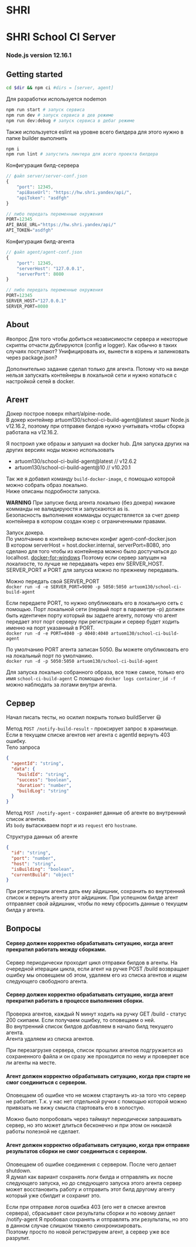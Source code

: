 # SHRI

# SHRI School CI Server

### Node.js version 12.16.1

## Getting started

```bash
cd $dir && npm ci #dirs = [server, agent]
```

Для разработки используется nodemon

```bash
npm run start # запуск сервиса
npm run dev # запуск сервиса в дев режиме
npm run dev:debug # запуск сервиса в дебаг режиме
```

Также используется eslint на уровне всего билдера для этого нужно в папке builder выполнить

```bash
npm i
npm run lint # запустить линтера для всего проекта билдера
```

Конфигурация билд-сервера

```js
// файл server/server-conf.json
{
    "port": 12345,
    "apiBaseUrl": "https://hw.shri.yandex/api/",
    "apiToken": "asdfgh"
}

// либо передать переменные окружения
PORT=12345
API_BASE_URL="https://hw.shri.yandex/api/"
API_TOKEN="asdfgh"
```

Конфигурация билд-агента

```js
// файл agent/agent-conf.json
{
    "port": 12345,
    "serverHost": "127.0.0.1",
    "serverPort": 8080
}

// либо передать переменные окружения
PORT=12345
SERVER_HOST="127.0.0.1"
SERVER_PORT=8080
```

## About

#вопрос Для того чтобы добиться независимости сервера и некоторые скрипты отчасти дублируются (config и logger). Как обычно в таких случаях поступают? Унифицировать их, вынести в корень и залинковать через package.json?

Дополнительно задание сделал только для агента. Потому что на винде нельзя запускать контейнеры в локальной сети и нужно копаться с настройкой сетей в docker.

## Агент

Докер построе поверх mhart/alpine-node.  
В докер контейнер artuom130/school-ci-build-agent@latest зашит Node.js v12.16.2, поэтому при отправке билдов нужно учитывать чтобы сборка работала на v12.16.2.

Я построил уже образы и запушил на docker hub.
Для запуска других на других версиях ноды можно использовать

- artuom130/school-ci-build-agent@latest // v12.6.2
- artuom130/school-ci-build-agent@10 // v10.20.1

Так же я добавил команду `build-docker-image`, с помощью которой можно собрать образ локально.  
Ниже описаны подробности запуска.

**WARNING**
При запуске билд агента локально (без докера) никакие комманды не валидируюстя и запускаются as is.  
Безопасность выполнения комманды осуществляется за счет докер контейнера в котором создан юзер с ограниченными правами.

Запуск докера.  
По умолчанию в контейнер включен конфиг agent-conf-docker.json  
В котором serverHost = host.docker.internal, serverPort=8080, это сделано для того
чтобы из контейнера можно было достучаться до localhost. [docker-for-windows](https://docs.docker.com/docker-for-windows/networking/)
Поэтому если сервер запущен на локалхосте, то лучше не передавать через env SERVER_HOST.  
SERVER_PORT и PORT для запуска можно по прежнему передавать.

Можно передать свой SERVER_PORT  
`docker run -d -e SERVER_PORT=9090 -p 5050:5050 artuom130/school-ci-build-agent`

Если передаете PORT, то нужно опубликовать его в локальную сеть с помощью.
Порт локальной сети (первый порт в параметре -p) должен быть идентичен порту
который вы задаете агенту, потому что агент передает этот порт серверу
при регистрации и сервер будет ходить именно на порт указанный в PORT.  
`docker run -d -e PORT=4040 -p 4040:4040 artuom130/school-ci-build-agent`

По умолчанию PORT агента записан 5050. Вы можете опубликовать его на локальный порт по умолчанию.  
`docker run -d -p 5050:5050 artuom130/school-ci-build-agent`

Для запуска локально собранного образа, все тоже самое, только его имя `school-ci-build-agent`
С помощью `docker logs container_id -f` можно наблюдать за логами внутри агента.

## Сервер

Начал писать тесты, но осилил покрыть только buildServer :smiley:

Метод `POST /notify-build-result` - проксирует запрос в хранилище.  
Если в текущем списке агентов нет агента с agentId вернуть 403 ошибку.  
Тело запроса

```json
{
  "agentId": "string",
  "data": {
    "buildId": "string",
    "success": "boolean",
    "duration": "number",
    "buildLog": "string"
  }
}
```

Метод `POST /notify-agent` - сохраняет данные об агенте во внутренний список агентов.  
Из `body` вытаскиваем порт и из `request` его `hostname`.

Структура данных об агенте

```json
{
  "id": "string",
  "port": "number",
  "host": "string",
  "isBuilding": "boolean",
  "currentBuild": "object"
}
```

При регистрации агента дать ему айдишник, сохранить во внутренний список и вернуть агенту этот айдишник.
При успешном билде агент отправляет свой айдишник, чтобы по нему сбросить данные о текущем билда у агента.

## Вопросы

#### Сервер должен корректно обрабатывать ситуацию, когда агент прекратил работать между сборками.

Сервер периодически проходит цикл отправки билдов в агенты.
На очередной итерации цикла, если агент на ручке POST /build
возвращает ошибку мы оповещаем об этом, удаляем его из списка агентов и ищем следующего свободного агента.

#### Сервер должен корректно обрабатывать ситуацию, когда агент прекратил работать в процессе выполнения сборки.

Проверка агентов, каждый N минут ходить на ручку GET /build - статус 200 скипаем. Если получаем ошибку, то оповещаем о ней.  
Во внутренний список билдов добавляем в начало билд текущего агента.  
Агента удаляем из списка агентов.

При перезагрузке сервера, список прошлих агентов подгружается из сохраненного файла и он сразу же проходится по нему и проверяет все ли агенты на месте.

#### Агент должен корректно обрабатывать ситуацию, когда при старте не смог соединиться с сервером.

Оповещаем об ошибке что не можем стартануть из-за того что сервер не работает.
Т.к. у нас нет отдельной ручки с помощью которой можно привязать не вижу смысла стартовать его в холостую.

Можно было попробовать через таймаут периодически запрашивать сервер,
но это может длиться бесконечно и при этом он никакой работы полезной не сделает.

#### Агент должен корректно обрабатывать ситуацию, когда при отправке результатов сборки не смог соединиться с сервером.

Оповещаем об ошибке соединения с сервером. После чего делает shutdown.  
Я думал как вариант сохранять логи билда и отправлять их после следующего запуска,
но до следующего запуска этого агента сервер может восстановить работу
и отправить этот билд другому агенту который уже сбилдит и сохранит это.

Если при отправке логов ошибка 403 (его нет в списке агентов сервера),
сбрасывает свои результаты сборки и по новому делает /notify-agent
Я пробовал сохранять и отправлять эти результаты, но это в данном случае слишком тяжело синхронизировать.  
Поэтому просто по новой регистрируем агент, а сервер уже все разрулит.
